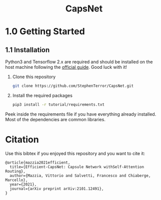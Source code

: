<h1 align="center"> CapsNet </h1>

# 1.0 Getting Started

## 1.1 Installation

Python3 and Tensorflow 2.x are required and should be installed on the host machine following the [official guide](https://www.tensorflow.org/install). Good luck with it!

1. Clone this repository
   ```bash
   git clone https://github.com/StephenTerror/CapsNet.git
   ```
2. Install the required packages
   ```bash
   pip3 install -r tutorial/requirements.txt
   ```
Peek inside the requirements file if you have everything already installed. Most of the dependencies are common libraries.

# Citation
Use this bibtex if you enjoyed this repository and you want to cite it:

```
@article{mazzia2021efficient,
  title={Efficient-CapsNet: Capsule Network withSelf-Attention Routing},
  author={Mazzia, Vittorio and Salvetti, Francesco and Chiaberge, Marcello},
  year={2021},
  journal={arXiv preprint arXiv:2101.12491},
}
```
